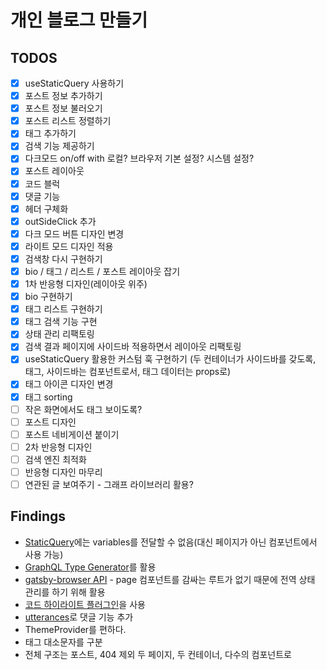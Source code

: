 # 개인 블로그 만들기

## TODOS

- [x] useStaticQuery 사용하기
- [x] 포스트 정보 추가하기
- [x] 포스트 정보 불러오기
- [x] 포스트 리스트 정렬하기
- [x] 태그 추가하기
- [x] 검색 기능 제공하기
- [x] 다크모드 on/off with 로컬? 브라우저 기본 설정? 시스템 설정?
- [x] 포스트 레이아웃
- [x] 코드 블럭
- [x] 댓글 기능
- [x] 헤더 구체화
- [x] outSideClick 추가 
- [x] 다크 모드 버튼 디자인 변경
- [x] 라이트 모드 디자인 적용
- [x] 검색창 다시 구현하기
- [x] bio / 태그 / 리스트 / 포스트 레이아웃 잡기
- [x] 1차 반응형 디자인(레이아웃 위주)
- [x] bio 구현하기
- [x] 태그 리스트 구현하기
- [x] 태그 검색 기능 구현
- [x] 상태 관리 리팩토링
- [x] 검색 결과 페이지에 사이드바 적용하면서 레이아웃 리팩토링
- [x] useStaticQuery 활용한 커스텀 훅 구현하기 (두 컨테이너가 사이드바를 갖도록, 태그, 사이드바는 컴포넌트로서, 태그 데이터는 props로)
- [x] 태그 아이콘 디자인 변경
- [x] 태그 sorting
- [ ] 작은 화면에서도 태그 보이도록?
- [ ] 포스트 디자인
- [ ] 포스트 네비게이션 붙이기
- [ ] 2차 반응형 디자인
- [ ] 검색 엔진 최적화
- [ ] 반응형 디자인 마무리
- [ ] 연관된 글 보여주기 - 그래프 라이브러리 활용?

## Findings

- [StaticQuery](https://www.gatsbyjs.com/docs/how-to/querying-data/static-query/)에는 variables를 전달할 수 없음(대신 페이지가 아닌 컴포넌트에서 사용 가능)
- [GraphQL Type Generator](https://www.gatsbyjs.com/blog/how-to-use-gatsby-graphql-type-generation/)를 활용
- [gatsby-browser API](https://www.gatsbyjs.com/docs/reference/config-files/gatsby-browser/) - page 컴포넌트를 감싸는 루트가 없기 때문에 전역 상태 관리를 하기 위해 활용
- [코드 하이라이트 플러그인](https://www.gatsbyjs.com/plugins/gatsby-remark-highlight-code/)을 사용
- [utterances](https://utteranc.es/?installation_id=28274981&setup_action=install)로 댓글 기능 추가
- ThemeProvider를 편하다.
- 태그 대소문자를 구분
- 전체 구조는 포스트, 404 제외 두 페이지, 두 컨테이너, 다수의 컴포넌트로